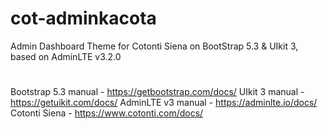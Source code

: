 # cot-adminkacota
Admin Dashboard Theme for Cotonti Siena on BootStrap 5.3 &amp; UIkit 3, based on AdminLTE v3.2.0
# 
Bootstrap 5.3 manual - https://getbootstrap.com/docs/
UIkit 3 manual - https://getuikit.com/docs/
AdminLTE v3 manual - https://adminlte.io/docs/
Cotonti Siena - https://www.cotonti.com/docs/
# 

